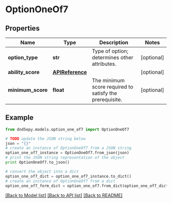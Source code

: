 # OptionOneOf7


## Properties
Name | Type | Description | Notes
------------ | ------------- | ------------- | -------------
**option_type** | **str** | Type of option; determines other attributes. | [optional] 
**ability_score** | [**APIReference**](APIReference.md) |  | [optional] 
**minimum_score** | **float** | The minimum score required to satisfy the prerequisite. | [optional] 

## Example

```python
from dnd5epy.models.option_one_of7 import OptionOneOf7

# TODO update the JSON string below
json = "{}"
# create an instance of OptionOneOf7 from a JSON string
option_one_of7_instance = OptionOneOf7.from_json(json)
# print the JSON string representation of the object
print OptionOneOf7.to_json()

# convert the object into a dict
option_one_of7_dict = option_one_of7_instance.to_dict()
# create an instance of OptionOneOf7 from a dict
option_one_of7_form_dict = option_one_of7.from_dict(option_one_of7_dict)
```
[[Back to Model list]](../README.md#documentation-for-models) [[Back to API list]](../README.md#documentation-for-api-endpoints) [[Back to README]](../README.md)



